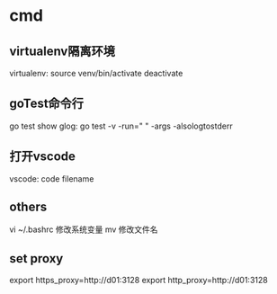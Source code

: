 # cmd

## virtualenv隔离环境

virtualenv:
   source venv/bin/activate
   deactivate

## goTest命令行

go test show glog:
   go test -v -run=" " -args -alsologtostderr

## 打开vscode

vscode:  code filename

## others

vi ~/.bashrc 修改系统变量
mv <old-name> <new-name> 修改文件名

## set proxy

export https_proxy=http://d01:3128
export http_proxy=http://d01:3128